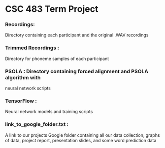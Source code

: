 # CSC 483 Term Project #

### Recordings: 
Directory containing each participant and the original .WAV recordings

### Trimmed Recordings :
Directory for phoneme samples of each participant

### PSOLA : Directory containing forced alignment and PSOLA algorithm with 
neural network scripts

### TensorFlow : 
Neural network models and training scripts

### link_to_google_folder.txt : 
A link to our projects Google folder containing all our data collection, graphs of data, project report, presentation slides, and some word prediction data
